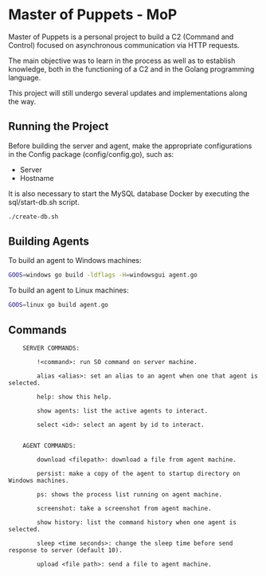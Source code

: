 # Master of Puppets - MoP

Master of Puppets is a personal project to build a C2 (Command and Control) focused on asynchronous communication via HTTP requests.

The main objective was to learn in the process as well as to establish knowledge, both in the functioning of a C2 and in the Golang programming language.

This project will still undergo several updates and implementations along the way.

## Running the Project

Before building the server and agent, make the appropriate configurations in the Config package (config/config.go), such as:

- Server
- Hostname

It is also necessary to start the MySQL database Docker by executing the sql/start-db.sh script.

```bash
./create-db.sh
```

## Building Agents

To build an agent to Windows machines:

```bash
GOOS=windows go build -ldflags -H=windowsgui agent.go
```

To build an agent to Linux machines:

```bash
GOOS=linux go build agent.go
```

## Commands

```
	SERVER COMMANDS:

		!<command>: run SO command on server machine.

		alias <alias>: set an alias to an agent when one that agent is selected.

		help: show this help.
	
		show agents: list the active agents to interact.
			
		select <id>: select an agent by id to interact.


	AGENT COMMANDS:

		download <filepath>: download a file from agent machine.

		persist: make a copy of the agent to startup directory on Windows machines.

		ps: shows the process list running on agent machine.

		screenshot: take a screenshot from agent machine.

		show history: list the command history when one agent is selected.

		sleep <time seconds>: change the sleep time before send response to server (default 10).

		upload <file path>: send a file to agent machine.
```

